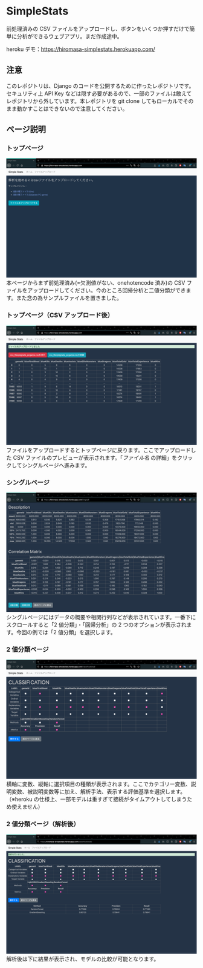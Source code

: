 # SimpleStats

前処理済みの CSV ファイルをアップロードし、ボタンをいくつか押すだけで簡単に分析ができるウェブアプリ。まだ作成途中。

heroku デモ：https://hiromasa-simplestats.herokuapp.com/

## 注意

このレポジトリは、Django のコードを公開するために作ったレポジトリです。セキュリティ上 API Key などは隠す必要があるので、一部のファイルは敢えてレポジトリから外しています。本レポジトリを git clone してもローカルでそのまま動かすことはできないので注意してください。

## ページ説明

### トップページ

![](md_static/index.png)
本ページからまず前処理済み(=欠測値がない、onehotencode 済み)の CSV ファイルをアップロードしてください。今のところ回帰分析と二値分類ができます。また念の為サンプルファイルを置きました。

### トップページ（CSV アップロード後）

![](md_static/index2.png)
ファイルをアップロードするとトップページに戻ります。ここでアップロードした CSV ファイルのプレビューが表示されます。「_ファイル名_ の詳細」をクリックしてシングルページへ進みます。

### シングルページ

![](md_static/single.png)
シングルページにはデータの概要や相関行列などが表示されています。一番下にスクロールすると「2 値分類」・「回帰分析」の 2 つのオプションが表示されます。今回の例では「2 値分類」を選択します。

### 2 値分類ページ

![](md_static/classification.png)
横軸に変数、縦軸に選択項目の種類が表示されます。ここでカテゴリー変数、説明変数、被説明変数等に加え、解析手法、表示する評価基準を選択します。（※heroku の仕様上、一部モデルは重すぎて接続がタイムアウトしてしまうため使えません）

### 2 値分類ページ（解析後）

![](md_static/classification3.png)
解析後は下に結果が表示され、モデルの比較が可能となります。
